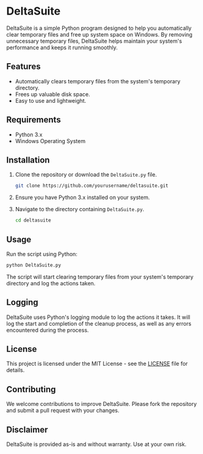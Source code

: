 # DeltaSuite

DeltaSuite is a simple Python program designed to help you automatically clear temporary files and free up system space on Windows. By removing unnecessary temporary files, DeltaSuite helps maintain your system's performance and keeps it running smoothly.

## Features

- Automatically clears temporary files from the system's temporary directory.
- Frees up valuable disk space.
- Easy to use and lightweight.

## Requirements

- Python 3.x
- Windows Operating System

## Installation

1. Clone the repository or download the `DeltaSuite.py` file.

    ```bash
    git clone https://github.com/yourusername/deltasuite.git
    ```

2. Ensure you have Python 3.x installed on your system.

3. Navigate to the directory containing `DeltaSuite.py`.

    ```bash
    cd deltasuite
    ```

## Usage

Run the script using Python:

```bash
python DeltaSuite.py
```

The script will start clearing temporary files from your system's temporary directory and log the actions taken.

## Logging

DeltaSuite uses Python's logging module to log the actions it takes. It will log the start and completion of the cleanup process, as well as any errors encountered during the process.

## License

This project is licensed under the MIT License - see the [LICENSE](LICENSE) file for details.

## Contributing

We welcome contributions to improve DeltaSuite. Please fork the repository and submit a pull request with your changes.

## Disclaimer

DeltaSuite is provided as-is and without warranty. Use at your own risk.